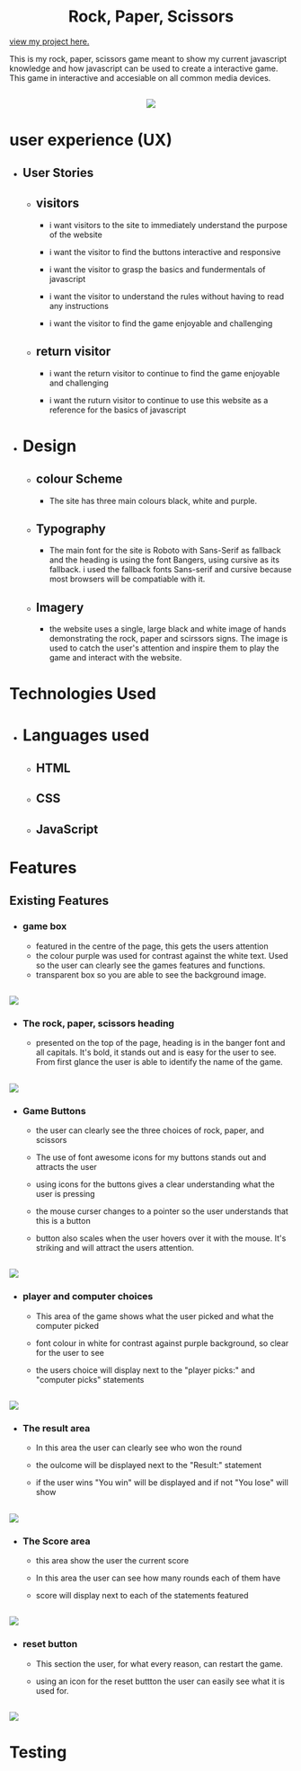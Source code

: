 <h1 align='center'> Rock, Paper, Scissors</h1> 

[view my project here.](https://marmiteontoast.github.io/portfolio-project-2/)

This is my rock, paper, scissors game meant to show my current javascript knowledge and how javascript can be used to create a interactive game. This game in interactive and accesiable on all common media devices. 

<h2 align='center'><img src='assets/images/Am I Responsive.png'></h2>

# user experience (UX)

- ## User Stories

    - ## visitors
        - i want visitors to the site to immediately understand the purpose of the website

        - i want the visitor to find the buttons interactive and responsive

        - i want the visitor to grasp the basics and fundermentals of javascript

        - i want the visitor to understand the rules without having to read any instructions 

        - i want the visitor to find the game enjoyable and challenging 

    - ## return visitor

        - i want the return visitor to continue to find the game enjoyable and challenging 

        - i want the ruturn visitor to continue to use this website as a reference for the basics of javascript

- # Design

    - ## colour Scheme

        - The site has three main colours black, white and purple.

    - ## Typography

        - The main font for the site is Roboto with Sans-Serif as fallback and the heading is using the font Bangers, using cursive as its fallback. i used the fallback fonts Sans-serif and cursive because most browsers will be compatiable with it.

    - ## Imagery

        - the website uses a single, large black and white image of hands demonstrating the rock, paper and scirssors signs. The image is used to catch the user's attention and inspire them to play the game and interact with the website.

# Technologies Used

- # Languages used

    - ## HTML

    - ## CSS

    - ## JavaScript

# Features

## Existing Features

- ### game box

    - featured in the centre of the page, this gets the users attention 
    - the colour purple was used for contrast against the white text. Used so the user can clearly see the games features and functions.
    - transparent box so you are able to see the background image.

<h2><img src='assets/images/game_box_img.png'></h2>

- ### The rock, paper, scissors heading
    - presented on the top of the page, heading is in the banger font and all capitals. It's bold, it stands out and is easy for the user to see. From first glance the user is able to identify the name of the game.

<h2><img src='assets/images/header_img.png'></h2> 

- ### Game Buttons

    -  the user can clearly see the three choices of rock, paper, and scissors

    - The use of font awesome icons for my buttons stands out and attracts the user 

    - using icons for the buttons gives a clear understanding what the user is pressing 

    - the mouse curser changes to a pointer so the user understands that this is a button

    - button also scales when the user hovers over it with the mouse. It's striking and will attract the users attention.

<h2><img src='assets/images/buttons_img.png'></h2>

- ### player and computer choices

    - This area of the game shows what the user picked and what the computer picked 

    - font colour in white for contrast against purple background, so clear for the user to see 

    - the users choice will display next to the "player picks:" and "computer picks" statements

<h2><img src='assets/images/player_comp_img.png'></h2>

- ### The result area

    - In this area the user can clearly see who won the round

    - the oulcome will be displayed next to the "Result:" statement 

    - if the user wins "You win" will be displayed and if not "You lose" will show

<h2><img src='assets/images/result_img.png'></h2>

- ###  The Score area

    - this area show the user the current score 

    - In this area the user can see how many rounds each of them have 

    - score will display next to each of the statements featured

<h2><img src='assets/images/score_img.png'></h2>

- ### reset button

    - This section the user, for what every reason, can restart the game.

    - using an icon for the reset buttton the user can easily see what it is used for. 

<h2><img src='assets/images/reset_img.png'></h2>

# Testing 









